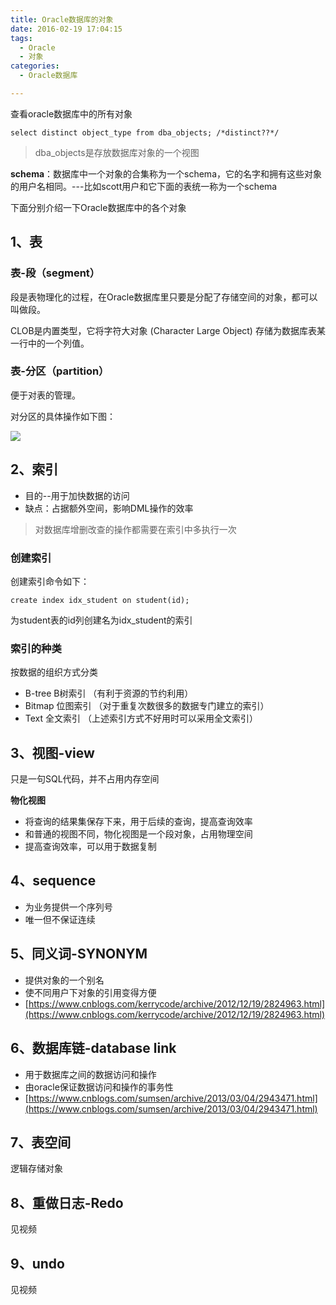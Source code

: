 ```yaml
---
title: Oracle数据库的对象
date: 2016-02-19 17:04:15
tags:
  - Oracle
  - 对象
categories:
  - Oracle数据库

---
```


查看oracle数据库中的所有对象

```
select distinct object_type from dba_objects; /*distinct??*/
```

> dba_objects是存放数据库对象的一个视图



**schema**：数据库中一个对象的合集称为一个schema，它的名字和拥有这些对象的用户名相同。---比如scott用户和它下面的表统一称为一个schema

下面分别介绍一下Oracle数据库中的各个对象

## 1、表

### 表-段（segment）

段是表物理化的过程，在Oracle数据库里只要是分配了存储空间的对象，都可以叫做段。

CLOB是内置类型，它将字符大对象 (Character Large Object) 存储为数据库表某一行中的一个列值。

### 表-分区（partition）

便于对表的管理。

对分区的具体操作如下图：

![](https://flowsnow.oss-cn-shanghai.aliyuncs.com/history/Oracle-Oracle%E8%A1%A8%E5%88%86%E5%8C%BA%E7%9A%84%E6%93%8D%E4%BD%9C.jpg)


<!--more-->



## 2、索引

- 目的--用于加快数据的访问
- 缺点：占据额外空间，影响DML操作的效率

> 对数据库增删改查的操作都需要在索引中多执行一次

### 创建索引

创建索引命令如下：

```
create index idx_student on student(id);
```

为student表的id列创建名为idx_student的索引

### 索引的种类

按数据的组织方式分类

- B-tree B树索引 （有利于资源的节约利用）
- Bitmap 位图索引 （对于重复次数很多的数据专门建立的索引）
- Text    全文索引 （上述索引方式不好用时可以采用全文索引）

## 3、视图-view

只是一句SQL代码，并不占用内存空间

**物化视图**

- 将查询的结果集保存下来，用于后续的查询，提高查询效率
- 和普通的视图不同，物化视图是一个段对象，占用物理空间
- 提高查询效率，可以用于数据复制

## 4、sequence

- 为业务提供一个序列号
- 唯一但不保证连续

## 5、同义词-SYNONYM

- 提供对象的一个别名
- 使不同用户下对象的引用变得方便
- [https://www.cnblogs.com/kerrycode/archive/2012/12/19/2824963.html](https://www.cnblogs.com/kerrycode/archive/2012/12/19/2824963.html)

## 6、数据库链-database link 

- 用于数据库之间的数据访问和操作
- 由oracle保证数据访问和操作的事务性
- [https://www.cnblogs.com/sumsen/archive/2013/03/04/2943471.html](https://www.cnblogs.com/sumsen/archive/2013/03/04/2943471.html)

## 7、表空间
逻辑存储对象

## 8、重做日志-Redo
见视频
## 9、undo
见视频